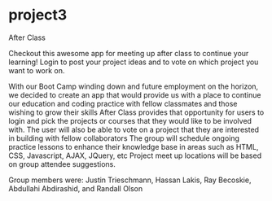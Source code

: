 # project3


After Class

Checkout this awesome app for meeting up after class to continue your learning!
Login to post your project ideas and to vote on which project you want to work on.



With our Boot Camp winding down and future employment on the horizon, we decided to create an app that would provide us with a place to continue our education and coding practice with fellow classmates and those wishing to grow their skills
After Class provides that opportunity for users to login and pick the projects or courses that they would like to be involved with.  The user will also be able to vote on a project that they are interested in building with fellow collaborators
The group will schedule ongoing practice lessons to enhance their knowledge base in areas such as HTML, CSS, Javascript, AJAX, JQuery, etc
Project meet up locations will be based on group attendee suggestions. 



Group members were: Justin Trieschmann, Hassan Lakis, Ray Becoskie, Abdullahi Abdirashid, and Randall Olson